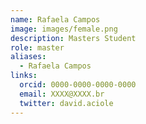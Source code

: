 ```yaml
---
name: Rafaela Campos
image: images/female.png
description: Masters Student
role: master
aliases:
  - Rafaela Campos
links:
  orcid: 0000-0000-0000-0000
  email: XXXX@XXXX.br
  twitter: david.aciole
---
```

